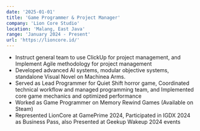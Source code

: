 ```yaml
---
date: '2025-01-01'
title: 'Game Programmer & Project Manager'
company: 'Lion Core Studio'
location: 'Malang, East Java'
range: 'January 2024 - Present'
url: 'https://lioncore.id/'
---
```


- Instruct general team to use ClickUp for project management, and Implement Agile methodology for project management
- Developed advanced AI systems, modular objective systems, standalone Visual Novel on Machinea Arms.
- Served as Lead Programmer for Quiet Shift horror game, Coordinated technical workflow and managed programming team, and Implemented core game mechanics and optimized performance
- Worked as Game Programmer on Memory Rewind Games (Available on Steam)
- Represented LionCore at GamePrime 2024, Participated in IGDX 2024 as Business Pass, also Presented at Geekup Wakeup 2024 events




